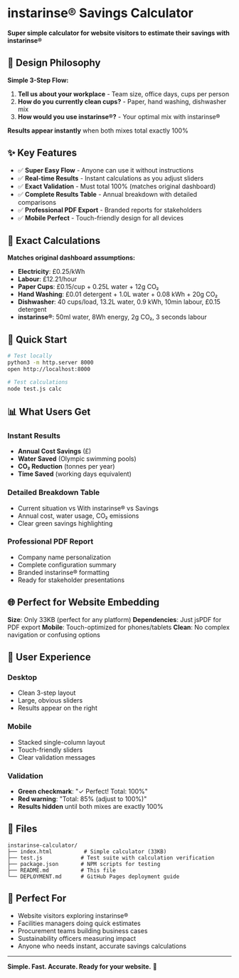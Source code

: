 # instarinse® Savings Calculator

**Super simple calculator for website visitors to estimate their savings with instarinse®**

## 🎯 Design Philosophy

**Simple 3-Step Flow:**
1. **Tell us about your workplace** - Team size, office days, cups per person
2. **How do you currently clean cups?** - Paper, hand washing, dishwasher mix  
3. **How would you use instarinse®?** - Your optimal mix with instarinse®

**Results appear instantly** when both mixes total exactly 100%

## ✨ Key Features

- ✅ **Super Easy Flow** - Anyone can use it without instructions
- ✅ **Real-time Results** - Instant calculations as you adjust sliders
- ✅ **Exact Validation** - Must total 100% (matches original dashboard)
- ✅ **Complete Results Table** - Annual breakdown with detailed comparisons
- ✅ **Professional PDF Export** - Branded reports for stakeholders
- ✅ **Mobile Perfect** - Touch-friendly design for all devices

## 🧮 Exact Calculations

**Matches original dashboard assumptions:**
- **Electricity**: £0.25/kWh
- **Labour**: £12.21/hour  
- **Paper Cups**: £0.15/cup + 0.25L water + 12g CO₂
- **Hand Washing**: £0.01 detergent + 1.0L water + 0.08 kWh + 20g CO₂
- **Dishwasher**: 40 cups/load, 13.2L water, 0.9 kWh, 10min labour, £0.15 detergent
- **instarinse®**: 50ml water, 8Wh energy, 2g CO₂, 3 seconds labour

## 🚀 Quick Start

```bash
# Test locally
python3 -m http.server 8000
open http://localhost:8000

# Test calculations
node test.js calc
```

## 📊 What Users Get

### Instant Results
- **Annual Cost Savings** (£)
- **Water Saved** (Olympic swimming pools)  
- **CO₂ Reduction** (tonnes per year)
- **Time Saved** (working days equivalent)

### Detailed Breakdown Table
- Current situation vs With instarinse® vs Savings
- Annual cost, water usage, CO₂ emissions
- Clear green savings highlighting

### Professional PDF Report
- Company name personalization
- Complete configuration summary
- Branded instarinse® formatting
- Ready for stakeholder presentations

## 🌐 Perfect for Website Embedding

**Size**: Only 33KB (perfect for any platform)
**Dependencies**: Just jsPDF for PDF export
**Mobile**: Touch-optimized for phones/tablets
**Clean**: No complex navigation or confusing options

## 📱 User Experience

### Desktop
- Clean 3-step layout
- Large, obvious sliders
- Results appear on the right

### Mobile  
- Stacked single-column layout
- Touch-friendly sliders
- Clear validation messages

### Validation
- **Green checkmark**: "✓ Perfect! Total: 100%" 
- **Red warning**: "Total: 85% (adjust to 100%)"
- **Results hidden** until both mixes are exactly 100%

## 📁 Files

```
instarinse-calculator/
├── index.html          # Simple calculator (33KB)
├── test.js            # Test suite with calculation verification  
├── package.json       # NPM scripts for testing
├── README.md          # This file
└── DEPLOYMENT.md      # GitHub Pages deployment guide
```

## 🎯 Perfect For

- Website visitors exploring instarinse®
- Facilities managers doing quick estimates
- Procurement teams building business cases
- Sustainability officers measuring impact
- Anyone who needs instant, accurate savings calculations

---

**Simple. Fast. Accurate. Ready for your website.** 🚀